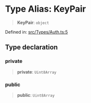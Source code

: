 # Type Alias: KeyPair

> **KeyPair**: `object`

Defined in: [src/Types/Auth.ts:5](https://github.com/WhiskeySockets/Baileys/blob/2fdabb7f387029b680a2c5e056c7022c25b0f110/src/Types/Auth.ts#L5)

## Type declaration

### private

> **private**: `Uint8Array`

### public

> **public**: `Uint8Array`
